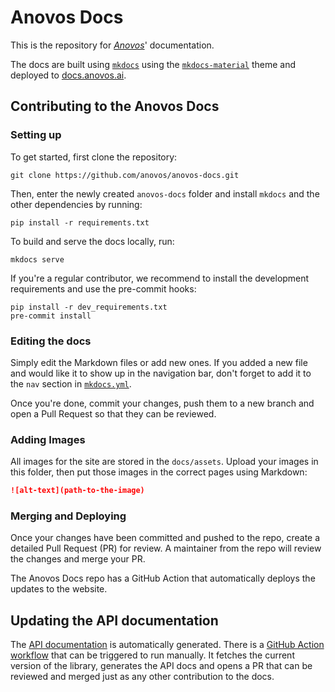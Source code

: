 # Anovos Docs

This is the repository for [_Anovos_](https://github.com/anovos/anovos)' documentation.

The docs are built using [`mkdocs`](https://github.com/mkdocs/mkdocs) using the
[`mkdocs-material`](https://squidfunk.github.io/mkdocs-material/) theme
and deployed to [docs.anovos.ai](https://docs.anovos.ai).

## Contributing to the Anovos Docs

### Setting up

To get started, first clone the repository:

```shell
git clone https://github.com/anovos/anovos-docs.git
```

Then, enter the newly created `anovos-docs` folder and install `mkdocs` and the other dependencies by running:

```shell
pip install -r requirements.txt
```

To build and serve the docs locally, run:

```shell
mkdocs serve
```

If you're a regular contributor, we recommend to install the development requirements and use the pre-commit hooks:

```shell
pip install -r dev_requirements.txt
pre-commit install
```

### Editing the docs

Simply edit the Markdown files or add new ones.
If you added a new file and would like it to show up in the navigation bar,
don't forget to add it to the `nav` section in [`mkdocs.yml`](./mkdocs.yml).

Once you're done, commit your changes, push them to a new branch and open a Pull Request so that they can be reviewed.

### Adding Images

All images for the site are stored in the `docs/assets`.
Upload your images in this folder, then put those images in the correct pages using Markdown:

```markdown
![alt-text](path-to-the-image)
```

### Merging and Deploying

Once your changes have been committed and pushed to the repo, create a detailed Pull Request (PR) for review.
A maintainer from the repo will review the changes and merge your PR.

The Anovos Docs repo has a GitHub Action that automatically deploys the updates to the website.

## Updating the API documentation

The [API documentation](https://docs.anovos.ai/api/) is automatically generated.
There is a [GitHub Action workflow](https://github.com/anovos/anovos-docs/actions/workflows/apidocs.yml)
that can be triggered to run manually.
It fetches the current version of the library, generates the API docs and opens a PR that can be reviewed
and merged just as any other contribution to the docs.
